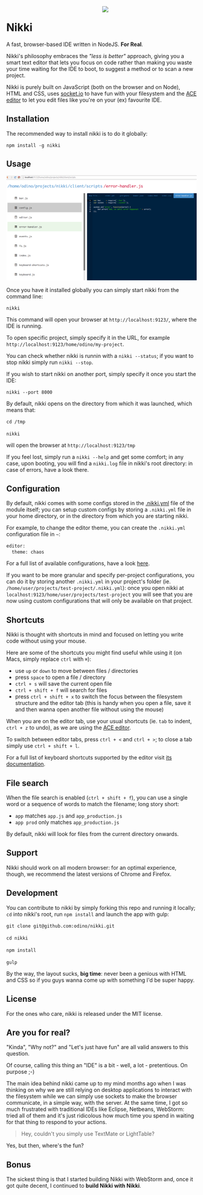 <img align="right" width="250px" src="http://openclipart.org/people/FEN/FEN_Bad_hair_day.svg" />

# Nikki

A fast, browser-based IDE written in NodeJS. **For Real**.

Nikki's philosophy embraces the *"less is better"* approach, giving
you a smart text editor that lets you focus on code rather than
making you waste your time waiting for the IDE to boot, to
suggest a method or to scan a new project.

Nikki is purely built on JavaScript (both on the browser
and on Node), HTML and CSS, uses [socket.io](http://socket.io/)
to have fun with your filesystem and the
[ACE editor](http://ace.c9.io/) to let you edit files
like you're on your (ex) favourite IDE.

## Installation

The recommended way to install nikki is to do it
globally:

```
npm install -g nikki
```

## Usage

[![ScreenShot](https://raw.githubusercontent.com/odino/nikki/master/bin/images/nikki-ss.png?token=328420__eyJzY29wZSI6IlJhd0Jsb2I6b2Rpbm8vbmlra2kvbWFzdGVyL2Jpbi9pbWFnZXMvbmlra2kuZ2lmIiwiZXhwaXJlcyI6MTQwMzk4MDA4N30%3D--df43445fcfba173ae878bc6447c1169b61bc59cf)](http://www.youtube.com/watch?v=i-Ez4Jz67yg&feature=youtu.be)

Once you have it installed globally you can simply
start nikki from the command line:

```
nikki
```

This command will open your browser at `http://localhost:9123/`,
where the IDE is running.

To open specific project, simply specify it in the URL, for
example `http://localhost:9123/home/odino/my-project`.

You can check whether nikki is runnin with a `nikki --status`;
if you want to stop nikki simply run `nikki --stop`.

If you wish to start nikki on another port, simply specify it
once you start the IDE:

```
nikki --port 8000
```

By default, nikki opens on the directory from which it was launched,
which means that:

```
cd /tmp

nikki
```

will open the browser at `http://localhost:9123/tmp`

If you feel lost, simply run a `nikki --help` and get some comfort;
in any case, upon booting, you will find a `nikki.log` file
in nikki's root directory: in case of errors, have a look there.

## Configuration

By default, nikki comes with some configs stored
in the [.nikki.yml](https://github.com/odino/nikki/blob/master/.nikki.yml)
file of the module itself; you can setup custom
configs by storing a `.nikki.yml` file in your home
directory, or in the directory from which you are starting
nikki.

For example, to change the editor theme, you can
create the `.nikki.yml` configuration file in `~`:

```
editor:
  theme: chaos
```

For a full list of available configurations, have
a look [here](https://github.com/odino/nikki/blob/master/.nikki.yml).

If you want to be more granular and specify
per-project configurations, you can do it by
storing another `.nikki.yml` in your project's
folder (ie. `/home/user/projects/test-project/.nikki.yml`):
once you open nikki at `localhost:9123/home/user/projects/test-project`
you will see that you are now using custom configurations
that will only be available on that project.

## Shortcuts

Nikki is thought with shortcuts in mind and focused on letting
you write code without using your mouse.

Here are some of the shortcuts you might find useful
while using it (on Macs, simply replace `ctrl` with `⌘`):

* use `up` or `down` to move between files / directories
* press `space` to open a file / directory
* `ctrl + s` will save the current open file
* `ctrl + shift + f` will search for files
* press `ctrl + shift + x` to switch the focus between the filesystem structure
and the editor tab (this is handy when you open a file, save it and then
wanna open another file without using the mouse)

When you are on the editor tab, use your usual shortcuts
(ie. `tab` to indent, `ctrl + z` to undo), as we are using
the [ACE editor](http://ace.c9.io/#nav=about).

To switch between editor tabs, press `ctrl + <` and `ctrl + >`;
to close a tab simply use `ctrl + shift + l`.

For a full list of keyboard shortcuts supported by the
editor visit [its documentation](https://github.com/ajaxorg/ace/wiki/Default-Keyboard-Shortcuts).

## File search

When the file search is enabled (`ctrl + shift + f`),
you can use a single word or a
sequence of words to match the filename; long story short:

* `app` matches `app.js` and `app_production.js`
* `app prod` only matches `app_production.js`

By default, nikki will look for files from the current
directory onwards.

## Support

Nikki should work on all modern browser: for an optimal
experience, though, we recommend the latest versions of
Chrome and Firefox.

## Development

You can contribute to nikki by simply forking this repo and
running it locally; `cd` into nikki's root, run `npm install`
and launch the app with gulp:

```
git clone git@github.com:odino/nikki.git

cd nikki

npm install

gulp
```

By the way, the layout sucks, **big time**: never been a genious
with HTML and CSS so if you guys wanna come up with something I'd
be super happy.

## License

For the ones who care, nikki is released under the MIT license.

## Are you for real?

"Kinda", "Why not?" and "Let's just have fun" are all valid
answers to this question.

Of course, calling this thing an "IDE" is a bit - well, a lot -
pretentious. On purpose ;-)

The main idea behind nikki came up to my mind months ago
when I was thinking on why we are still relying on desktop
applications to interact with the filesystem while we can
simply use sockets to make the browser communicate, in a simple
way, with the server. At the same time, I got so much frustrated
with traditional IDEs like Eclipse, Netbeans, WebStorm: tried
all of them and it's just ridicolous how much time you spend in
waiting for that thing to respond to your actions.

> Hey, couldn't you simply use TextMate or LightTable?

Yes, but then, where's the fun?

## Bonus

The sickest thing is that I started building Nikki with WebStorm
and, once it got quite decent, I continued to **build Nikki with
Nikki**.